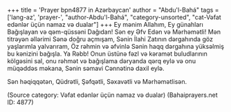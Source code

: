 +++
title = 'Prayer bpn4877 in Azərbaycan'
author = "Abdu'l-Bahá"
tags = ['lang-az', 'prayer-', "author-Abdu'l-Bahá", "category-unsorted", "cat-Vəfat edənlər üçün namaz və dualar"]
+++
Ey mənim Allahım, Ey günahları Bağışlayan və qəm-qüssəni Dağıdan! Sən ey Əfv Edən və Mərhəmətli! Mən titrəyən əllərimi Sənə doğru açmışam, Sənin İlahi Zatının dərgahında göz yaşlarımla yalvarıram, Öz rəhmin və əfvinlə Sənin haqq dərgahına yüksəlmiş bu kənizini bağışla. Ya Rəbb! Onun üstünə fəzl və kəramət buludlarının kölgəsini sal, onu rəhmət və bağışlama dəryanda qərq eylə və onu müqəddəs məkana, Sənin səmavi Cənnətinə daxil eylə.

Sən həqiqqətən, Qüdrətli, Şəfqətli, Səxavətli və Mərhəmətlisən.

(Source category: Vəfat edənlər üçün namaz və dualar)
(Bahaiprayers.net ID: 4877)

